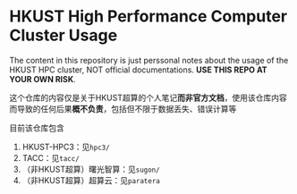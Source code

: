 # HKUST High Performance Computer Cluster Usage

The content in this repository is just perssonal notes about the usage of the HKUST HPC cluster, NOT official documentations. **USE THIS REPO AT YOUR OWN RISK**.

这个仓库的内容仅是关于HKUST超算的个人笔记**而非官方文档**，使用该仓库内容而导致的任何后果**概不负责**，包括但不限于数据丢失、错误计算等

目前该仓库包含

1. HKUST-HPC3：见`hpc3/`
2. TACC：见`tacc/`
3. （非HKUST超算）曙光智算：见`sugon/`
4. （非HKUST超算）超算云：见`paratera`
